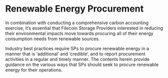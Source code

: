 # Renewable Energy Procurement

In combination with conducting a comprehensive carbon accounting exercise, it’s essential that Filecoin Storage Providers interested in reducing their environmental impacts move towards procuring all of their energy consumption needs from renewable sources.&#x20;

Industry best practices require SPs to procure renewable energy in a manner that is ‘additional’ and ‘credible’, and to report procurement activities in a regular and timely manner. The contents herein provide guidance on the various ways that SPs should seek to procure renewable energy for their operations.
